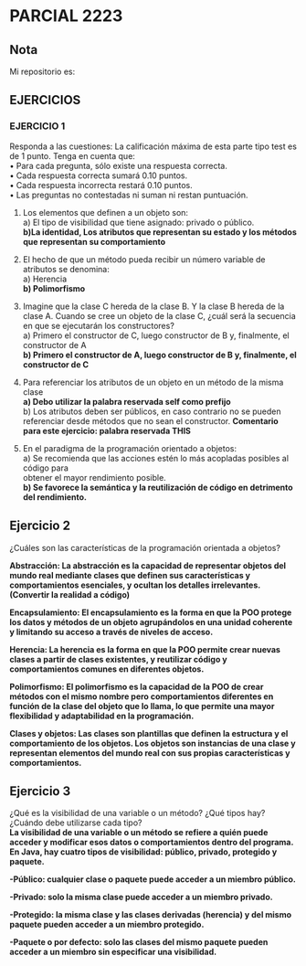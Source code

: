 # PARCIAL 2223
## Nota
Mi repositorio es: 

## EJERCICIOS

### EJERCICIO 1
Responda a las cuestiones:
La calificación máxima de esta parte tipo test es de 1 punto. Tenga en cuenta que:  
• Para cada pregunta, sólo existe una respuesta correcta.  
• Cada respuesta correcta sumará 0.10 puntos.  
• Cada respuesta incorrecta restará 0.10 puntos.  
• Las preguntas no contestadas ni suman ni restan puntuación.  

1) Los elementos que definen a un objeto son:  
a) El tipo de visibilidad que tiene asignado: privado o público.  
**b)La identidad, Los atributos que representan su estado y los métodos que representan su comportamiento**

2) El hecho de que un método pueda recibir un número variable de atributos se denomina:  
a) Herencia  
**b) Polimorfismo**  

3) Imagine que la clase C hereda de la clase B. Y la clase B hereda de la clase A. Cuando se cree
un objeto de la clase C, ¿cuál será la secuencia en que se ejecutarán los constructores?  
a) Primero el constructor de C, luego constructor de B y, finalmente, el constructor de A  
**b) Primero el constructor de A, luego constructor de B y, finalmente, el constructor de C**  

4) Para referenciar los atributos de un objeto en un método de la misma clase  
**a) Debo utilizar la palabra reservada self como prefijo**  
b) Los atributos deben ser públicos, en caso contrario no se pueden referenciar desde
métodos que no sean el constructor.
**Comentario para este ejercicio: palabra reservada THIS**

5) En el paradigma de la programación orientado a objetos:  
a) Se recomienda que las acciones estén lo más acopladas posibles al código para  
obtener el mayor rendimiento posible.  
**b) Se favorece la semántica y la reutilización de código en detrimento del rendimiento.** 

## Ejercicio 2  
¿Cuáles son las características de la programación orientada a objetos?  

__Abstracción: La abstracción es la capacidad de representar objetos del mundo real mediante clases que definen sus características y comportamientos esenciales, y ocultan los detalles irrelevantes.
(Convertir la realidad a código)__

__Encapsulamiento: El encapsulamiento es la forma en que la POO protege los datos y métodos de un objeto agrupándolos en una unidad coherente y limitando su acceso a través de niveles de acceso.__

__Herencia: La herencia es la forma en que la POO permite crear nuevas clases a partir de clases existentes, y reutilizar código y comportamientos comunes en diferentes objetos.__

__Polimorfismo: El polimorfismo es la capacidad de la POO de crear métodos con el mismo nombre pero comportamientos diferentes en función de la clase del objeto que lo llama, lo que permite una mayor flexibilidad y adaptabilidad en la programación.__

__Clases y objetos: Las clases son plantillas que definen la estructura y el comportamiento de los objetos. Los objetos son instancias de una clase y representan elementos del mundo real con sus propias características y comportamientos.__

## Ejercicio 3  
¿Qué es la visibilidad de una variable o un método? ¿Qué tipos hay? ¿Cuándo debe utilizarse cada tipo?  
__La visibilidad de una variable o un método se refiere a quién puede acceder y modificar esos datos o comportamientos dentro del programa. En Java, hay cuatro tipos de visibilidad: público, privado, protegido y paquete.__

__-Público: cualquier clase o paquete puede acceder a un miembro público.__

__-Privado: solo la misma clase puede acceder a un miembro privado.__

__-Protegido: la misma clase y las clases derivadas (herencia) y del mismo paquete pueden acceder a un miembro protegido.__

__-Paquete o por defecto: solo las clases del mismo paquete pueden acceder a un miembro sin especificar una visibilidad.__


